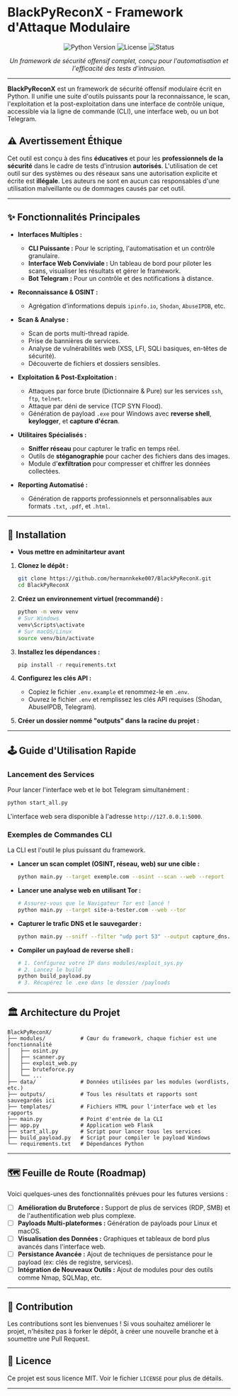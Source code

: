 # BlackPyReconX - Framework d'Attaque Modulaire

<p align="center">
  <img src="https://img.shields.io/badge/Python-3.10%2B-blue" alt="Python Version">
  <img src="https://img.shields.io/badge/License-MIT-green" alt="License">
  <img src="https://img.shields.io/badge/Status-En%20D%C3%A9veloppement-orange" alt="Status">
</p>

<p align="center">
  <i>Un framework de sécurité offensif complet, conçu pour l'automatisation et l'efficacité des tests d'intrusion.</i>
</p>

---

**BlackPyReconX** est un framework de sécurité offensif modulaire écrit en Python. Il unifie une suite d'outils puissants pour la reconnaissance, le scan, l'exploitation et la post-exploitation dans une interface de contrôle unique, accessible via la ligne de commande (CLI), une interface web, ou un bot Telegram.

## ⚠️ Avertissement Éthique

Cet outil est conçu à des fins **éducatives** et pour les **professionnels de la sécurité** dans le cadre de tests d'intrusion **autorisés**. L'utilisation de cet outil sur des systèmes ou des réseaux sans une autorisation explicite et écrite est **illégale**. Les auteurs ne sont en aucun cas responsables d'une utilisation malveillante ou de dommages causés par cet outil.

---

## ✨ Fonctionnalités Principales

*   **Interfaces Multiples :**
    *   **CLI Puissante :** Pour le scripting, l'automatisation et un contrôle granulaire.
    *   **Interface Web Conviviale :** Un tableau de bord pour piloter les scans, visualiser les résultats et gérer le framework.
    *   **Bot Telegram :** Pour un contrôle et des notifications à distance.

*   **Reconnaissance & OSINT :**
    *   Agrégation d'informations depuis `ipinfo.io`, `Shodan`, `AbuseIPDB`, etc.

*   **Scan & Analyse :**
    *   Scan de ports multi-thread rapide.
    *   Prise de bannières de services.
    *   Analyse de vulnérabilités web (XSS, LFI, SQLi basiques, en-têtes de sécurité).
    *   Découverte de fichiers et dossiers sensibles.

*   **Exploitation & Post-Exploitation :**
    *   Attaques par force brute (Dictionnaire & Pure) sur les services `ssh`, `ftp`, `telnet`.
    *   Attaque par déni de service (TCP SYN Flood).
    *   Génération de payload `.exe` pour Windows avec **reverse shell**, **keylogger**, et **capture d'écran**.

*   **Utilitaires Spécialisés :**
    *   **Sniffer réseau** pour capturer le trafic en temps réel.
    *   Outils de **stéganographie** pour cacher des fichiers dans des images.
    *   Module d'**exfiltration** pour compresser et chiffrer les données collectées.

*   **Reporting Automatisé :**
    *   Génération de rapports professionnels et personnalisables aux formats `.txt`, `.pdf`, et `.html`.

---

## 🚀 Installation

*  **Vous mettre en adminitarteur avant**

1.  **Clonez le dépôt :**
    ```bash
    git clone https://github.com/hermannkeke007/BlackPyReconX.git
    cd BlackPyReconX
    ```

2.  **Créez un environnement virtuel (recommandé) :**
    ```bash
    python -m venv venv
    # Sur Windows
    venv\Scripts\activate
    # Sur macOS/Linux
    source venv/bin/activate
    ```

3.  **Installez les dépendances :**
    ```bash
    pip install -r requirements.txt
    ```

4.  **Configurez les clés API :**
    *   Copiez le fichier `.env.example` et renommez-le en `.env`.
    *   Ouvrez le fichier `.env` et remplissez les clés API requises (Shodan, AbuseIPDB, Telegram).
5.  **Créer un dossier nommé "outputs" dans la racine du projet :**
---

## 🕹️ Guide d'Utilisation Rapide

### Lancement des Services

Pour lancer l'interface web et le bot Telegram simultanément :
```bash
python start_all.py
```
L'interface web sera disponible à l'adresse `http://127.0.0.1:5000`.

### Exemples de Commandes CLI

La CLI est l'outil le plus puissant du framework.

*   **Lancer un scan complet (OSINT, réseau, web) sur une cible :**
    ```bash
    python main.py --target exemple.com --osint --scan --web --report
    ```

*   **Lancer une analyse web en utilisant Tor :**
    ```bash
    # Assurez-vous que le Navigateur Tor est lancé !
    python main.py --target site-a-tester.com --web --tor
    ```

*   **Capturer le trafic DNS et le sauvegarder :**
    ```bash
    python main.py --sniff --filter "udp port 53" --output capture_dns.pcap
    ```

*   **Compiler un payload de reverse shell :**
    ```bash
    # 1. Configurez votre IP dans modules/exploit_sys.py
    # 2. Lancez le build
    python build_payload.py
    # 3. Récupérez le .exe dans le dossier /payloads
    ```

---

## 🏛️ Architecture du Projet

```
BlackPyReconX/
├── modules/           # Cœur du framework, chaque fichier est une fonctionnalité
│   ├── osint.py
│   ├── scanner.py
│   ├── exploit_web.py
│   ├── bruteforce.py
│   └── ...
├── data/              # Données utilisées par les modules (wordlists, etc.)
├── outputs/           # Tous les résultats et rapports sont sauvegardés ici
├── templates/         # Fichiers HTML pour l'interface web et les rapports
├── main.py            # Point d'entrée de la CLI
├── app.py             # Application web Flask
├── start_all.py       # Script pour lancer tous les services
├── build_payload.py   # Script pour compiler le payload Windows
└── requirements.txt   # Dépendances Python
```

---

## 🗺️ Feuille de Route (Roadmap)

Voici quelques-unes des fonctionnalités prévues pour les futures versions :

-   [ ] **Amélioration du Bruteforce :** Support de plus de services (RDP, SMB) et de l'authentification web plus complexe.
-   [ ] **Payloads Multi-plateformes :** Génération de payloads pour Linux et macOS.
-   [ ] **Visualisation des Données :** Graphiques et tableaux de bord plus avancés dans l'interface web.
-   [ ] **Persistance Avancée :** Ajout de techniques de persistance pour le payload (ex: clés de registre, services).
-   [ ] **Intégration de Nouveaux Outils :** Ajout de modules pour des outils comme Nmap, SQLMap, etc.

---

## 🤝 Contribution

Les contributions sont les bienvenues ! Si vous souhaitez améliorer le projet, n'hésitez pas à forker le dépôt, à créer une nouvelle branche et à soumettre une Pull Request.

## 📄 Licence

Ce projet est sous licence MIT. Voir le fichier `LICENSE` pour plus de détails.

---
